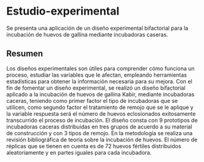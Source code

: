 # Estudio-experimental
Se presenta una aplicación de un diseño experimental bifactorial para la incubación de huevos de gallina mediante incubadoras caseras.

## Resumen
Los diseños experimentales son útiles para comprender cómo funciona un proceso, estudiar las variables que le afectan, empleando herramientas estadísticas para obtener la información necesaria para su mejora. Con el fin de fomentar un diseño experimental, se realizó un diseño bifactorial aplicado a la incubación de huevos de gallina Kabir, mediante incubadoras caceras, teniendo como primer factor el tipo de incubadoras que se utilicen, como segundo factor el tratamiento de remojo que se le aplique y la variable respuesta será el número de huevos eclosionados exitosamente transcurrido el proceso de incubación. El diseño consta con 9 prototipos de incubadoras caceras distribuidas en tres grupos de acuerdo a su material de construcción y con 3 tipos de remojo. En la metodología se realiza una revisión bibliográfica de teoría sobre la incubación de huevos. El número de réplicas que se tienen en cuenta es de 72 huevos fértiles distribuidos aleatoriamente y en partes iguales para cada incubadora.
